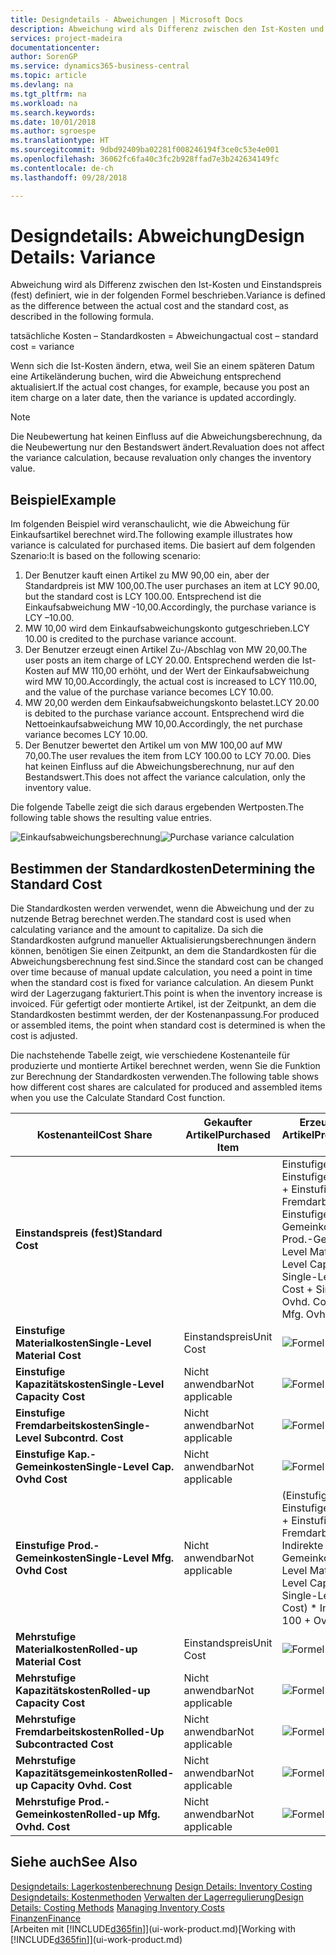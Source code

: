 ```yaml
---
title: Designdetails - Abweichungen | Microsoft Docs
description: Abweichung wird als Differenz zwischen den Ist-Kosten und Einstandspreis (fest) definiert, wie in der folgenden Formel beschrieben.
services: project-madeira
documentationcenter: 
author: SorenGP
ms.service: dynamics365-business-central
ms.topic: article
ms.devlang: na
ms.tgt_pltfrm: na
ms.workload: na
ms.search.keywords: 
ms.date: 10/01/2018
ms.author: sgroespe
ms.translationtype: HT
ms.sourcegitcommit: 9dbd92409ba02281f008246194f3ce0c53e4e001
ms.openlocfilehash: 36062fc6fa40c3fc2b928ffad7e3b242634149fc
ms.contentlocale: de-ch
ms.lasthandoff: 09/28/2018

---
```

# <a name="design-details-variance"></a><span data-ttu-id="63328-103">Designdetails: Abweichung</span><span class="sxs-lookup"><span data-stu-id="63328-103">Design Details: Variance</span></span>
<span data-ttu-id="63328-104">Abweichung wird als Differenz zwischen den Ist-Kosten und Einstandspreis (fest) definiert, wie in der folgenden Formel beschrieben.</span><span class="sxs-lookup"><span data-stu-id="63328-104">Variance is defined as the difference between the actual cost and the standard cost, as described in the following formula.</span></span>  

 <span data-ttu-id="63328-105">tatsächliche Kosten – Standardkosten = Abweichung</span><span class="sxs-lookup"><span data-stu-id="63328-105">actual cost – standard cost = variance</span></span>  

 <span data-ttu-id="63328-106">Wenn sich die Ist-Kosten ändern, etwa, weil Sie an einem späteren Datum eine Artikeländerung buchen, wird die Abweichung entsprechend aktualisiert.</span><span class="sxs-lookup"><span data-stu-id="63328-106">If the actual cost changes, for example, because you post an item charge on a later date, then the variance is updated accordingly.</span></span>  

> [!NOTE]  
>  <span data-ttu-id="63328-107">Die Neubewertung hat keinen Einfluss auf die Abweichungsberechnung, da die Neubewertung nur den Bestandswert ändert.</span><span class="sxs-lookup"><span data-stu-id="63328-107">Revaluation does not affect the variance calculation, because revaluation only changes the inventory value.</span></span>  

## <a name="example"></a><span data-ttu-id="63328-108">Beispiel</span><span class="sxs-lookup"><span data-stu-id="63328-108">Example</span></span>  
 <span data-ttu-id="63328-109">Im folgenden Beispiel wird veranschaulicht, wie die Abweichung für Einkaufsartikel berechnet wird.</span><span class="sxs-lookup"><span data-stu-id="63328-109">The following example illustrates how variance is calculated for purchased items.</span></span> <span data-ttu-id="63328-110">Die basiert auf dem folgenden Szenario:</span><span class="sxs-lookup"><span data-stu-id="63328-110">It is based on the following scenario:</span></span>  

1.  <span data-ttu-id="63328-111">Der Benutzer kauft einen Artikel zu MW 90,00 ein, aber der Standardpreis ist MW 100,00.</span><span class="sxs-lookup"><span data-stu-id="63328-111">The user purchases an item at LCY 90.00, but the standard cost is LCY 100.00.</span></span> <span data-ttu-id="63328-112">Entsprechend ist die Einkaufsabweichung MW -10,00.</span><span class="sxs-lookup"><span data-stu-id="63328-112">Accordingly, the purchase variance is LCY –10.00.</span></span>  
2.  <span data-ttu-id="63328-113">MW 10,00 wird dem Einkaufsabweichungskonto gutgeschrieben.</span><span class="sxs-lookup"><span data-stu-id="63328-113">LCY 10.00 is credited to the purchase variance account.</span></span>  
3.  <span data-ttu-id="63328-114">Der Benutzer erzeugt einen Artikel Zu-/Abschlag von MW 20,00.</span><span class="sxs-lookup"><span data-stu-id="63328-114">The user posts an item charge of LCY 20.00.</span></span> <span data-ttu-id="63328-115">Entsprechend werden die Ist-Kosten auf MW 110,00 erhöht, und der Wert der Einkaufsabweichung wird MW 10,00.</span><span class="sxs-lookup"><span data-stu-id="63328-115">Accordingly, the actual cost is increased to LCY 110.00, and the value of the purchase variance becomes LCY 10.00.</span></span>  
4.  <span data-ttu-id="63328-116">MW 20,00 werden dem Einkaufsabweichungskonto belastet.</span><span class="sxs-lookup"><span data-stu-id="63328-116">LCY 20.00 is debited to the purchase variance account.</span></span> <span data-ttu-id="63328-117">Entsprechend wird die Nettoeinkaufsabweichung MW 10,00.</span><span class="sxs-lookup"><span data-stu-id="63328-117">Accordingly, the net purchase variance becomes LCY 10.00.</span></span>  
5.  <span data-ttu-id="63328-118">Der Benutzer bewertet den Artikel um von MW 100,00 auf MW 70,00.</span><span class="sxs-lookup"><span data-stu-id="63328-118">The user revalues the item from LCY 100.00 to LCY 70.00.</span></span> <span data-ttu-id="63328-119">Dies hat keinen Einfluss auf die Abweichungsberechnung, nur auf den Bestandswert.</span><span class="sxs-lookup"><span data-stu-id="63328-119">This does not affect the variance calculation, only the inventory value.</span></span>  

 <span data-ttu-id="63328-120">Die folgende Tabelle zeigt die sich daraus ergebenden Wertposten.</span><span class="sxs-lookup"><span data-stu-id="63328-120">The following table shows the resulting value entries.</span></span>  

 <span data-ttu-id="63328-121">![Einkaufsabweichungsberechnung](media/design_details_inventory_costing_11_purchase_variance.png "Einkaufsabweichungsberechnung")</span><span class="sxs-lookup"><span data-stu-id="63328-121">![Purchase variance calculation](media/design_details_inventory_costing_11_purchase_variance.png "Purchase variance calculation")</span></span>  

## <a name="determining-the-standard-cost"></a><span data-ttu-id="63328-122">Bestimmen der Standardkosten</span><span class="sxs-lookup"><span data-stu-id="63328-122">Determining the Standard Cost</span></span>  
 <span data-ttu-id="63328-123">Die Standardkosten werden verwendet, wenn die Abweichung und der zu nutzende Betrag berechnet werden.</span><span class="sxs-lookup"><span data-stu-id="63328-123">The standard cost is used when calculating variance and the amount to capitalize.</span></span> <span data-ttu-id="63328-124">Da sich die Standardkosten aufgrund manueller Aktualisierungsberechnungen ändern können, benötigen Sie einen Zeitpunkt, an dem die Standardkosten für die Abweichungsberechnung fest sind.</span><span class="sxs-lookup"><span data-stu-id="63328-124">Since the standard cost can be changed over time because of manual update calculation, you need a point in time when the standard cost is fixed for variance calculation.</span></span> <span data-ttu-id="63328-125">An diesem Punkt wird der Lagerzugang fakturiert.</span><span class="sxs-lookup"><span data-stu-id="63328-125">This point is when the inventory increase is invoiced.</span></span> <span data-ttu-id="63328-126">Für gefertigt oder montierte Artikel, ist der Zeitpunkt, an dem die Standardkosten bestimmt werden, der der Kostenanpassung.</span><span class="sxs-lookup"><span data-stu-id="63328-126">For produced or assembled items, the point when standard cost is determined is when the cost is adjusted.</span></span>  

 <span data-ttu-id="63328-127">Die nachstehende Tabelle zeigt, wie verschiedene Kostenanteile für produzierte und montierte Artikel berechnet werden, wenn Sie die Funktion zur Berechnung der Standardkosten verwenden.</span><span class="sxs-lookup"><span data-stu-id="63328-127">The following table shows how different cost shares are calculated for produced and assembled items when you use the Calculate Standard Cost function.</span></span>  

|<span data-ttu-id="63328-128">Kostenanteil</span><span class="sxs-lookup"><span data-stu-id="63328-128">Cost Share</span></span>|<span data-ttu-id="63328-129">Gekaufter Artikel</span><span class="sxs-lookup"><span data-stu-id="63328-129">Purchased Item</span></span>|<span data-ttu-id="63328-130">Erzeugter/Montierter Artikel</span><span class="sxs-lookup"><span data-stu-id="63328-130">Produced/Assembled Item</span></span>|  
|----------------|--------------------|------------------------------|  
|<span data-ttu-id="63328-131">**Einstandspreis (fest)**</span><span class="sxs-lookup"><span data-stu-id="63328-131">**Standard Cost**</span></span>||<span data-ttu-id="63328-132">Einstufige Materialkosten + Einstufige Kapazitätskosten + Einstufige Fremdarbeitskosten + Einstufige Kap.-Gemeinkosten + Einstufige Prod.-Gemeinkosten</span><span class="sxs-lookup"><span data-stu-id="63328-132">Single-Level Material Cost + Single-Level Capacity Cost + Single-Level Subcontrd. Cost + Single-Level Cap. Ovhd. Cost + Single-Level Mfg. Ovhd. Cost</span></span>|  
|<span data-ttu-id="63328-133">**Einstufige Materialkosten**</span><span class="sxs-lookup"><span data-stu-id="63328-133">**Single-Level Material Cost**</span></span>|<span data-ttu-id="63328-134">Einstandspreis</span><span class="sxs-lookup"><span data-stu-id="63328-134">Unit Cost</span></span>|<span data-ttu-id="63328-135">![Formel 1](media/design_details_inventory_costing_11_equation_1.png "Formel 1")</span><span class="sxs-lookup"><span data-stu-id="63328-135">![Equation 1](media/design_details_inventory_costing_11_equation_1.png "Equation 1")</span></span>|  
|<span data-ttu-id="63328-136">**Einstufige Kapazitätskosten**</span><span class="sxs-lookup"><span data-stu-id="63328-136">**Single-Level Capacity Cost**</span></span>|<span data-ttu-id="63328-137">Nicht anwendbar</span><span class="sxs-lookup"><span data-stu-id="63328-137">Not applicable</span></span>|<span data-ttu-id="63328-138">![Formel 2](media/design_details_inventory_costing_11_equation_2.png "Formel 2")</span><span class="sxs-lookup"><span data-stu-id="63328-138">![Equation 2](media/design_details_inventory_costing_11_equation_2.png "Equation 2")</span></span>|  
|<span data-ttu-id="63328-139">**Einstufige Fremdarbeitskosten**</span><span class="sxs-lookup"><span data-stu-id="63328-139">**Single-Level Subcontrd. Cost**</span></span>|<span data-ttu-id="63328-140">Nicht anwendbar</span><span class="sxs-lookup"><span data-stu-id="63328-140">Not applicable</span></span>|<span data-ttu-id="63328-141">![Formel 3](media/design_details_inventory_costing_11_equation_3.png "Formel 3")</span><span class="sxs-lookup"><span data-stu-id="63328-141">![Equation 3](media/design_details_inventory_costing_11_equation_3.png "Equation 3")</span></span>|  
|<span data-ttu-id="63328-142">**Einstufige Kap.-Gemeinkosten**</span><span class="sxs-lookup"><span data-stu-id="63328-142">**Single-Level Cap. Ovhd Cost**</span></span>|<span data-ttu-id="63328-143">Nicht anwendbar</span><span class="sxs-lookup"><span data-stu-id="63328-143">Not applicable</span></span>|<span data-ttu-id="63328-144">![Formel 4](media/design_details_inventory_costing_11_equation_4.png "Formel 4")</span><span class="sxs-lookup"><span data-stu-id="63328-144">![Equation 4](media/design_details_inventory_costing_11_equation_4.png "Equation 4")</span></span>|  
|<span data-ttu-id="63328-145">**Einstufige Prod.-Gemeinkosten**</span><span class="sxs-lookup"><span data-stu-id="63328-145">**Single-Level Mfg. Ovhd Cost**</span></span>|<span data-ttu-id="63328-146">Nicht anwendbar</span><span class="sxs-lookup"><span data-stu-id="63328-146">Not applicable</span></span>|<span data-ttu-id="63328-147">(Einstufige Materialkosten + Einstufige Kapazitätskosten + Einstufige Fremdarbeitskosten) \* Indirekte Kosten %/100 + Gemeinkostensatz</span><span class="sxs-lookup"><span data-stu-id="63328-147">(Single-Level Material Cost + Single-Level Capacity Cost + Single-Level Subcontrd. Cost) \* Indirect Cost % / 100 + Overhead Rate</span></span>|  
|<span data-ttu-id="63328-148">**Mehrstufige Materialkosten**</span><span class="sxs-lookup"><span data-stu-id="63328-148">**Rolled-up Material Cost**</span></span>|<span data-ttu-id="63328-149">Einstandspreis</span><span class="sxs-lookup"><span data-stu-id="63328-149">Unit Cost</span></span>|<span data-ttu-id="63328-150">![Formel 5](media/design_details_inventory_costing_11_equation_5.png "Formel 5")</span><span class="sxs-lookup"><span data-stu-id="63328-150">![Equation 5](media/design_details_inventory_costing_11_equation_5.png "Equation 5")</span></span>|  
|<span data-ttu-id="63328-151">**Mehrstufige Kapazitätskosten**</span><span class="sxs-lookup"><span data-stu-id="63328-151">**Rolled-up Capacity Cost**</span></span>|<span data-ttu-id="63328-152">Nicht anwendbar</span><span class="sxs-lookup"><span data-stu-id="63328-152">Not applicable</span></span>|<span data-ttu-id="63328-153">![Formel 6](media/design_details_inventory_costing_11_equation_6.png "Formel 6")</span><span class="sxs-lookup"><span data-stu-id="63328-153">![Equation 6](media/design_details_inventory_costing_11_equation_6.png "Equation 6")</span></span>|  
|<span data-ttu-id="63328-154">**Mehrstufige Fremdarbeitskosten**</span><span class="sxs-lookup"><span data-stu-id="63328-154">**Rolled-Up Subcontracted Cost**</span></span>|<span data-ttu-id="63328-155">Nicht anwendbar</span><span class="sxs-lookup"><span data-stu-id="63328-155">Not applicable</span></span>|<span data-ttu-id="63328-156">![Formel 7](media/design_details_inventory_costing_11_equation_7.png "Formel 7")</span><span class="sxs-lookup"><span data-stu-id="63328-156">![Equation 7](media/design_details_inventory_costing_11_equation_7.png "Equation 7")</span></span>|  
|<span data-ttu-id="63328-157">**Mehrstufige Kapazitätsgemeinkosten**</span><span class="sxs-lookup"><span data-stu-id="63328-157">**Rolled-up Capacity Ovhd. Cost**</span></span>|<span data-ttu-id="63328-158">Nicht anwendbar</span><span class="sxs-lookup"><span data-stu-id="63328-158">Not applicable</span></span>|<span data-ttu-id="63328-159">![Formel 8](media/design_details_inventory_costing_11_equation_8.png "Formel 8")</span><span class="sxs-lookup"><span data-stu-id="63328-159">![Equation 8](media/design_details_inventory_costing_11_equation_8.png "Equation 8")</span></span>|  
|<span data-ttu-id="63328-160">**Mehrstufige Prod.-Gemeinkosten**</span><span class="sxs-lookup"><span data-stu-id="63328-160">**Rolled-up Mfg. Ovhd. Cost**</span></span>|<span data-ttu-id="63328-161">Nicht anwendbar</span><span class="sxs-lookup"><span data-stu-id="63328-161">Not applicable</span></span>|<span data-ttu-id="63328-162">![Formel 9](media/design_details_inventory_costing_11_equation_9.png "Formel 9")</span><span class="sxs-lookup"><span data-stu-id="63328-162">![Equation 9](media/design_details_inventory_costing_11_equation_9.png "Equation 9")</span></span>|  

## <a name="see-also"></a><span data-ttu-id="63328-163">Siehe auch</span><span class="sxs-lookup"><span data-stu-id="63328-163">See Also</span></span>  
 <span data-ttu-id="63328-164">[Designdetails: Lagerkostenberechnung](design-details-inventory-costing.md) </span><span class="sxs-lookup"><span data-stu-id="63328-164">[Design Details: Inventory Costing](design-details-inventory-costing.md) </span></span>  
 <span data-ttu-id="63328-165">[Designdetails: Kostenmethoden](design-details-costing-methods.md) [Verwalten der Lagerregulierung](finance-manage-inventory-costs.md)</span><span class="sxs-lookup"><span data-stu-id="63328-165">[Design Details: Costing Methods](design-details-costing-methods.md) [Managing Inventory Costs](finance-manage-inventory-costs.md)</span></span>  
 [<span data-ttu-id="63328-166">Finanzen</span><span class="sxs-lookup"><span data-stu-id="63328-166">Finance</span></span>](finance.md)  
 <span data-ttu-id="63328-167">[Arbeiten mit [!INCLUDE[d365fin](includes/d365fin_md.md)]](ui-work-product.md)</span><span class="sxs-lookup"><span data-stu-id="63328-167">[Working with [!INCLUDE[d365fin](includes/d365fin_md.md)]](ui-work-product.md)</span></span>

